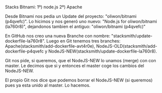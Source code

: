 Stacks Bitnami:
1º) node.js
2º) Apache

Desde Bitnami nos pedia un Update del proyecto: "oliwon/bitnami (p4qvefc)". Lo hicimos y nos generó uno nuevo:
"Node.js for oliwon/bitnami (la760r8)", dejandonos tambien el antiguo: "oliwon/bitnami (p4qvefc)"

En GitHub nos creo una nueva Branche con nombre: "stacksmith/update-dockerfile-la760r8". Luego en Git tenemos tres branches:  Apache(stacksmith/add-dockerfile-avt4r0e), NodeJS-OLD(stacksmith/add-dockerfile-p4qvefc y NodeJS-NEW(stacksmith/update-dockerfile-la760r8).

Git nos pide, si queremos, que el NodeJS-NEW lo unamos (merge) con con master. Le decimos que si y entonces el master coge los cambios del NodeJS-NEW.

El propio Git nos dice que podemos borrar el NodeJS-NEW (si queremos) pues ya esta unido al master. Lo hacemos.
